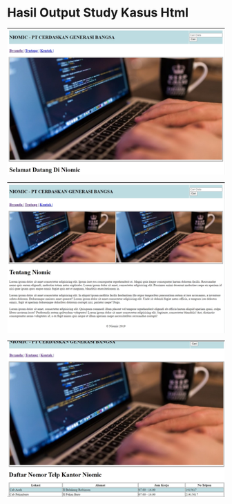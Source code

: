 # Hasil Output Study Kasus Html

<p align="center"><img src="img/Screenshot_1.jpg" alt="Study Kasus"/></p>
<p align="center"><img src="img/Screenshot_2.jpg" alt="Study Kasus"/></p>
<p align="center"><img src="img/Screenshot_3.jpg" alt="Study Kasus"/></p>
